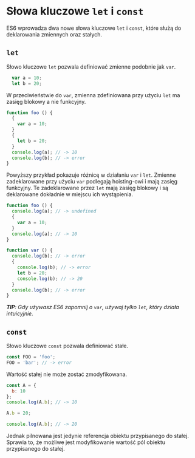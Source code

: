 # Słowa kluczowe `let` i `const`

ES6 wprowadza dwa nowe słowa kluczowe `let` i `const`, które służą do deklarowania zmiennych oraz stałych.

## `let`

Słowo kluczowe `let` pozwala definiować zmienne podobnie jak `var`.

```js
  var a = 10;
  let b = 20;
```

W przeciwieństwie do `var`, zmienna zdefiniowana przy użyciu `let` ma zasięg blokowy a nie funkcyjny.

```js
function foo () {
  {
    var a = 10;
  }
  {
    let b = 20;
  }
  console.log(a); // -> 10
  console.log(b); // -> error
}
```

Powyższy przykład pokazuje różnicę w działaniu `var` i `let`. Zmienne zadeklarowane przy użyciu `var` podlegają hoisting-owi i mają zasięg funkcyjny. Te zadeklarowane przez `let` mają zasięg blokowy i są deklarowane dokładnie w miejscu ich wystąpienia.

```js
function foo () {
  console.log(a); // -> undefined
  {
    var a = 10;
  }
  console.log(a); // -> 10
}

function var () {
  console.log(b); // -> error
  {
    console.log(b); // -> error
    let b = 20;
    console.log(b); // -> 20
  }
  console.log(b); // -> error
}
```

_**TIP**: Gdy używasz ES6 zapomnij o `var`, używaj tylko `let`, który działa intuicyjnie._

## `const`

Słowo kluczowe `const` pozwala definiować stałe.

```js
const FOO = 'foo';
FOO = 'bar'; // -> error
```

Wartość stałej nie może zostać zmodyfikowana.

```js
const A = {
  b: 10
};
console.log(A.b); // -> 10

A.b = 20;

console.log(A.b); // -> 20
```

Jednak pilnowana jest jedynie referencja obiektu przypisanego do stałej. Sprawia to, że możliwe jest modyfikowanie wartość pól obiektu przypisanego do stałej.

